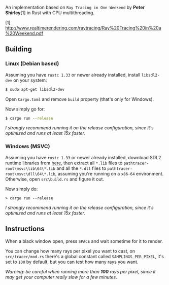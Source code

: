 An implementation based on `Ray Tracing in One Weekend` by **Peter Shirley**[1] in Rust with CPU multithreading.

[1] http://www.realtimerendering.com/raytracing/Ray%20Tracing%20in%20a%20Weekend.pdf

## Building

### Linux (Debian based)

Assuming you have `rustc 1.33` or newer already installed, install `libsdl2-dev` on your system:

```sh
$ sudo apt-get libsdl2-dev
```

Open `Cargo.toml` and remove `build` property (that's only for Windows).

Now simply go for:

``` sh
$ cargo run --release
```

*I strongly recommend running it on the release configuration, since it's optimized and runs at least 15x faster.*

### Windows (MSVC)

Assuming you have `rustc 1.33` or newer already installed, download SDL2 runtime libraries from [here](https://www.libsdl.org/download-2.0.php), then extract all `*.lib` files to `pathtracer-root\msvc\lib\64\*.lib` and all the `*.dll` files to `pathtracer-root\msvc\dll\64\*.lib`, assuming you're running on a `x86-64` environment. Otherwise, open `src\build.rs` and figure it out.

Now simply do:

```
> cargo run --release
```

*I strongly recommend running it on the release configuration, since it's optimized and runs at least 15x faster.*

## Instructions

When a black window open, press `SPACE` and wait sometime for it to render.

You can change how many rays per pixel you want to cast, on `src/tracer/mod.rs` there's a global constant called `SAMPLINGS_PER_PIXEL`, it's set to `100` by default, but you can test how many rays you want.

*Warning: be careful when running more than **100** rays per pixel, since it may get your computer really slow for a few minutes.*
